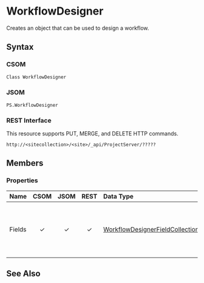[comment]: # (Name:WorkflowDesigner)
[comment]: # (Type:Object)
[comment]: # (Status:Incomplete)
[comment]: # (GeneratedDate:2016-12-13 02:07:23Z)

# WorkflowDesigner

Creates an object that can be used to design a workflow.



## Syntax

### CSOM

```C#
Class WorkflowDesigner 
```
### JSOM

```
PS.WorkflowDesigner
```
### REST Interface

This resource supports PUT, MERGE, and DELETE HTTP commands.

```
http://<sitecollection>/<site>/_api/ProjectServer/?????
```


## Members

### Properties

|**Name**|**CSOM**|**JSOM**|**REST**|**Data Type**|**Description**|
|:-----|:-----:|:-----:|:-----:|:-----|:-----|
|Fields|&#x2713;|&#x2713;|&#x2713;|[WorkflowDesignerFieldCollection](WorkflowDesignerFieldCollection.md)|Gets custom field definitions that apply to project entities.|






## See Also
